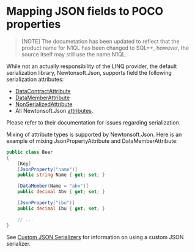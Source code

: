 # Mapping JSON fields to POCO properties

> [NOTE]
> The documetation has been updated to reflect that the product name for N1QL has been changed to SQL++, however, the source itself may still use the name N1QL.

While not an actually responsibility of the LINQ provider, the default serialization library, Newtonsoft.Json, supports field the following serialization attributes:

- [DataContractAttribute](https://msdn.microsoft.com/en-us/library/ms585243)
- [DataMemberAttribute](https://msdn.microsoft.com/en-us/library/ms574795)
- [NonSerializedAttribute](msdn2.microsoft.com/en-us/library/z951x24h)
- All Newtonsoft.Json [attributes](http://www.newtonsoft.com/json/help/html/serializationattributes.htm).

Please refer to their documentation for issues regarding serialization.

Mixing of attribute types is supported by Newtonsoft.Json. Here is an example of mixing JsonPropertyAttribute and DataMemberAttribute:

```cs
public class Beer
{
    [Key]
    [JsonProperty("name")]
    public string Name { get; set; }

    [DataMember(Name = "abv")]
    public decimal Abv { get; set; }

    [JsonProperty("ibu")]
    public decimal Ibu { get; set; }

    // ...
}
```

See [Custom JSON Serializers](./custom-serializers.md) for information on using a custom JSON serializer.
